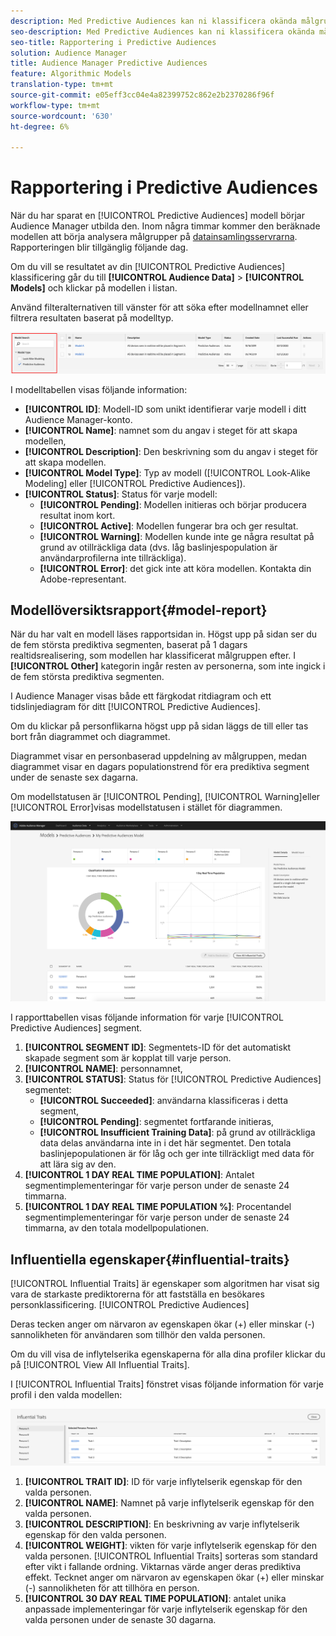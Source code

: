 ```yaml
---
description: Med Predictive Audiences kan ni klassificera okända målgrupper i distinkta personas i realtid med datavetenskap.
seo-description: Med Predictive Audiences kan ni klassificera okända målgrupper i distinkta personas i realtid med datavetenskap.
seo-title: Rapportering i Predictive Audiences
solution: Audience Manager
title: Audience Manager Predictive Audiences
feature: Algorithmic Models
translation-type: tm+mt
source-git-commit: e05eff3cc04e4a82399752c862e2b2370286f96f
workflow-type: tm+mt
source-wordcount: '630'
ht-degree: 6%

---
```



# Rapportering i Predictive Audiences

När du har sparat en [!UICONTROL Predictive Audiences] modell börjar Audience Manager utbilda den. Inom några timmar kommer den beräknade modellen att börja analysera målgrupper på [datainsamlingsservrarna](https://docs.adobe.com/content/help/en/audience-manager/user-guide/reference/system-components/components-data-collection.html#dcs-pcs). Rapporteringen blir tillgänglig följande dag.

Om du vill se resultatet av din [!UICONTROL Predictive Audiences] klassificering går du till **[!UICONTROL Audience Data]** > **[!UICONTROL Models]** och klickar på modellen i listan.

Använd filteralternativen till vänster för att söka efter modellnamnet eller filtrera resultaten baserat på modelltyp.

![prediktiv-audiences-filter](assets/predictive-audiences-filter-models.png)

I modelltabellen visas följande information:

* **[!UICONTROL ID]**: Modell-ID som unikt identifierar varje modell i ditt Audience Manager-konto.
* **[!UICONTROL Name]**: namnet som du angav i steget för att skapa modellen,
* **[!UICONTROL Description]**: Den beskrivning som du angav i steget för att skapa modellen.
* **[!UICONTROL Model Type]**: Typ av modell ([!UICONTROL Look-Alike Modeling] eller [!UICONTROL Predictive Audiences]).
* **[!UICONTROL Status]**: Status för varje modell:
   * **[!UICONTROL Pending]**: Modellen initieras och börjar producera resultat inom kort.
   * **[!UICONTROL Active]**: Modellen fungerar bra och ger resultat.
   * **[!UICONTROL Warning]**: Modellen kunde inte ge några resultat på grund av otillräckliga data (dvs. låg baslinjespopulation är användarprofilerna inte tillräckliga).
   * **[!UICONTROL Error]**: det gick inte att köra modellen. Kontakta din Adobe-representant.

## Modellöversiktsrapport{#model-report}

När du har valt en modell läses rapportsidan in. Högst upp på sidan ser du de fem största prediktiva segmenten, baserat på 1 dagars realtidsrealisering, som modellen har klassificerat målgruppen efter. I **[!UICONTROL Other]** kategorin ingår resten av personerna, som inte ingick i de fem största prediktiva segmenten.

I Audience Manager visas både ett färgkodat ritdiagram och ett tidslinjediagram för ditt [!UICONTROL Predictive Audiences].

Om du klickar på personflikarna högst upp på sidan läggs de till eller tas bort från diagrammet och diagrammet.

Diagrammet visar en personbaserad uppdelning av målgruppen, medan diagrammet visar en dagars populationstrend för era prediktiva segment under de senaste sex dagarna.

Om modellstatusen är [!UICONTROL Pending], [!UICONTROL Warning]eller [!UICONTROL Error]visas modellstatusen i stället för diagrammen.

![smart-persona-rapport](assets/predictive-audiences-report.png)

I rapporttabellen visas följande information för varje [!UICONTROL Predictive Audiences] segment.

1. **[!UICONTROL SEGMENT ID]**: Segmentets-ID för det automatiskt skapade segment som är kopplat till varje person.
1. **[!UICONTROL NAME]**: personnamnet,
1. **[!UICONTROL STATUS]**: Status för [!UICONTROL Predictive Audiences] segmentet:
   * **[!UICONTROL Succeeded]**: användarna klassificeras i detta segment,
   * **[!UICONTROL Pending]**: segmentet fortfarande initieras,
   * **[!UICONTROL Insufficient Training Data]**: på grund av otillräckliga data delas användarna inte in i det här segmentet. Den totala baslinjepopulationen är för låg och ger inte tillräckligt med data för att lära sig av den.
1. **[!UICONTROL 1 DAY REAL TIME POPULATION]**: Antalet segmentimplementeringar för varje person under de senaste 24 timmarna.
1. **[!UICONTROL 1 DAY REAL TIME POPULATION %]**: Procentandel segmentimplementeringar för varje person under de senaste 24 timmarna, av den totala modellpopulationen.

## Influentiella egenskaper{#influential-traits}

[!UICONTROL Influential Traits] är egenskaper som algoritmen har visat sig vara de starkaste prediktorerna för att fastställa en besökares personklassificering. [!UICONTROL Predictive Audiences]

Deras tecken anger om närvaron av egenskapen ökar (+) eller minskar (-) sannolikheten för användaren som tillhör den valda personen.

Om du vill visa de inflytelserika egenskaperna för alla dina profiler klickar du på [!UICONTROL View All Influential Traits].

I [!UICONTROL Influential Traits] fönstret visas följande information för varje profil i den valda modellen:

![influential-traits](assets/predictive-audiences-influential-traits.png)

1. **[!UICONTROL TRAIT ID]**: ID för varje inflytelserik egenskap för den valda personen.
1. **[!UICONTROL NAME]**: Namnet på varje inflytelserik egenskap för den valda personen.
1. **[!UICONTROL DESCRIPTION]**: En beskrivning av varje inflytelserik egenskap för den valda personen.
1. **[!UICONTROL WEIGHT]**: vikten för varje inflytelserik egenskap för den valda personen. [!UICONTROL Influential Traits] sorteras som standard efter vikt i fallande ordning.  Viktarnas värde anger deras prediktiva effekt. Tecknet anger om närvaron av egenskapen ökar (+) eller minskar (-) sannolikheten för att tillhöra en person.
1. **[!UICONTROL 30 DAY REAL TIME POPULATION]**: antalet unika anpassade implementeringar för varje inflytelserik egenskap för den valda personen under de senaste 30 dagarna.

